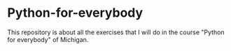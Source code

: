 # Python-for-everybody
This repository is about all the exercises that I will do in the course "Python for everybody" of Michigan.

